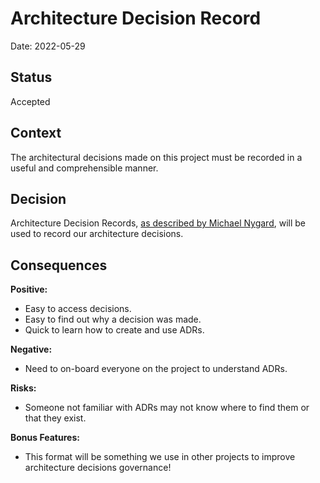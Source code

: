 

# Architecture Decision Record

Date: 2022-05-29
## Status

Accepted

## Context

The architectural decisions made on this project must be recorded in a useful and comprehensible manner.

## Decision

Architecture Decision Records, [as described by Michael Nygard](http://thinkrelevance.com/blog/2011/11/15/documenting-architecture-decisions), will be used to record our architecture decisions.

## Consequences

**Positive:**

- Easy to access decisions.
- Easy to find out why a decision was made.
- Quick to learn how to create and use ADRs.

**Negative:**

- Need to on-board everyone on the project to understand ADRs.

**Risks:**

- Someone not familiar with ADRs may not know where to find them or that they exist.

**Bonus Features:**

- This format will be something we use in other projects to improve architecture decisions governance!
